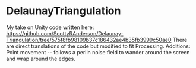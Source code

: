 # DelaunayTriangulation
My take on Unity code written here: https://github.com/ScottyRAnderson/Delaunay-Triangulation/tree/575f8fb98109b37c186432ae4b35fb3999c50ae0
There are direct translations of the code but modified to fit Processing.
Additions: Point movement -- follows a perlin noise field to wander around the screen and wrap around the edges.
